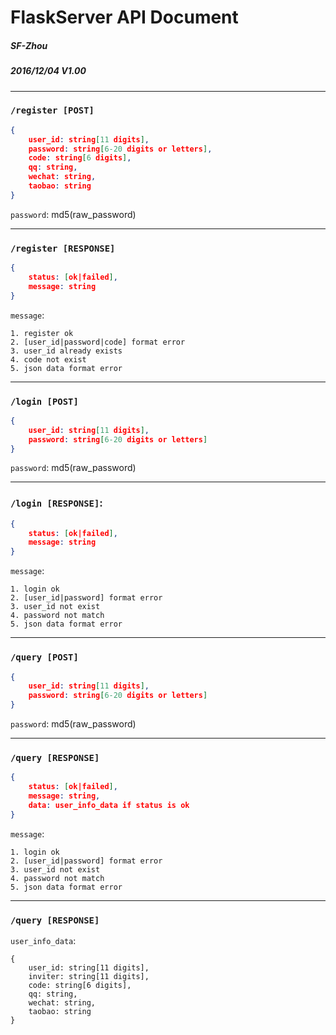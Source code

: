 # FlaskServer API Document

##### SF-Zhou
##### 2016/12/04 V1.00

<!-- $theme: gaia -->

---

### `/register [POST]`

```json
{
    user_id: string[11 digits],
    password: string[6-20 digits or letters],
    code: string[6 digits],
    qq: string,
    wechat: string,
    taobao: string
}
```

`password`: md5(raw_password)

---

### `/register [RESPONSE]`

```json
{
    status: [ok|failed],
    message: string
}
```

`message`:

```
1. register ok
2. [user_id|password|code] format error
3. user_id already exists
4. code not exist
5. json data format error
```

---

### `/login [POST]`

```json
{
    user_id: string[11 digits],
    password: string[6-20 digits or letters]
}
```

`password`: md5(raw_password)

---

### `/login [RESPONSE]`:

```json
{
    status: [ok|failed],
    message: string
}
```

`message`:

```
1. login ok
2. [user_id|password] format error
3. user_id not exist
4. password not match
5. json data format error
```

---

### `/query [POST]`

```json
{
    user_id: string[11 digits],
    password: string[6-20 digits or letters]
}
```

`password`: md5(raw_password)

---

### `/query [RESPONSE]`


```json
{
    status: [ok|failed],
    message: string,
    data: user_info_data if status is ok
}
```

`message`:

```
1. login ok
2. [user_id|password] format error
3. user_id not exist
4. password not match
5. json data format error
```

---

### `/query [RESPONSE]`

`user_info_data`:

```
{
    user_id: string[11 digits],
    inviter: string[11 digits],
    code: string[6 digits],
    qq: string,
    wechat: string,
    taobao: string
}
```